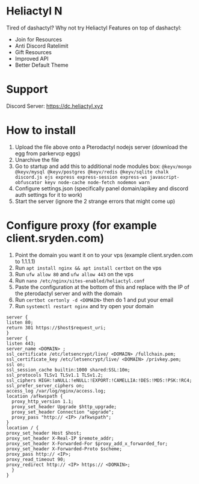 # Heliactyl N

Tired of dashactyl? Why not try Heliactyl
Features on top of dashactyl:
- Join for Resources
- Anti Discord Ratelimit
- Gift Resources
- Improved API
- Better Default Theme

# Support

Discord Server: https://dc.heliactyl.xyz

# How to install

1. Upload the file above onto a Pterodactyl nodejs server (download the egg from parkervcp eggs)
2. Unarchive the file
3. Go to startup and add this to additional node modules box:
`@keyv/mongo @keyv/mysql @keyv/postgres @keyv/redis @keyv/sqlite chalk discord.js ejs express express-session express-ws javascript-obfuscator keyv node-cache node-fetch nodemon warn`
4. Configure settings.json (specifically panel domain/apikey and discord auth settings for it to work)
5. Start the server (ignore the 2 strange errors that might come up)

# Configure proxy (for example client.sryden.com)

1. Point the domain you want it on to your vps (example client.sryden.com to 1.1.1.1)
2. Run `apt install nginx && apt install certbot` on the vps
3. Run `ufw allow 80` and `ufw allow 443` on the vps
4. Run `nano /etc/nginx/sites-enabled/heliactyl.conf`
5. Paste the configuration at the bottom of this and replace <heliactyl> with the IP of the pterodactyl server and <domain> with the domain
6. Run `certbot certonly -d <DOMAIN>` then do 1 and put your email
7. Run `systemctl restart nginx` and try open your domain
```
server {
listen 80;
return 301 https://$host$request_uri;
}
server {
listen 443;
server_name <DOMAIN> ;
ssl_certificate /etc/letsencrypt/live/ <DOMAIN> /fullchain.pem;
ssl_certificate_key /etc/letsencrypt/live/ <DOMAIN> /privkey.pem;
ssl on;
ssl_session_cache builtin:1000 shared:SSL:10m;
ssl_protocols TLSv1 TLSv1.1 TLSv1.2;
ssl_ciphers HIGH:!aNULL:!eNULL:!EXPORT:!CAMELLIA:!DES:!MD5:!PSK:!RC4;
ssl_prefer_server_ciphers on;
access_log /var/log/nginx/access.log;
location /afkwspath {
  proxy_http_version 1.1;
  proxy_set_header Upgrade $http_upgrade;
  proxy_set_header Connection "upgrade";
  proxy_pass "http:// <IP> /afkwspath";
}
location / {
proxy_set_header Host $host;
proxy_set_header X-Real-IP $remote_addr;
proxy_set_header X-Forwarded-For $proxy_add_x_forwarded_for;
proxy_set_header X-Forwarded-Proto $scheme;
proxy_pass http:// <IP>;
proxy_read_timeout 90;
proxy_redirect http:// <IP> https:// <DOMAIN>;
  }
}
